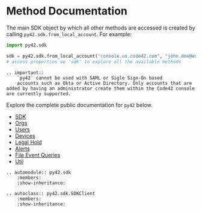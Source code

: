 # Method Documentation

The main SDK object by which all other methods are accessed is created by
calling `py42.sdk.from_local_account`. For example:

```python
import py42.sdk

sdk = py42.sdk.from_local_account("console.us.code42.com", "john.doe@example.com", "my_pw")
# access properties on 'sdk' to explore all the available methods
```

```eval_rst
.. important::
    `py42` cannot be used with SAML or Sigle Sign-On based
    accounts such as Okta or Active Directory. Only accounts that are added by having an administrator create them within the Code42 console are currently supported.
```

Explore the complete public documentation for `py42` below.

* [SDK](methoddocs/sdk.md)
* [Orgs](methoddocs/orgs.md)
* [Users](methoddocs/users.md)
* [Devices](methoddocs/devices.md)
* [Legal Hold](methoddocs/legalhold.md)
* [Alerts](methoddocs/alerts.md)
* [File Event Queries](methoddocs/filleeventqueries.md)
* [Util](methoddocs/util.md)

```eval_rst
.. automodule:: py42.sdk
    :members:
    :show-inheritance:

.. autoclass:: py42.sdk.SDKClient
    :members:
    :show-inheritance:
```
